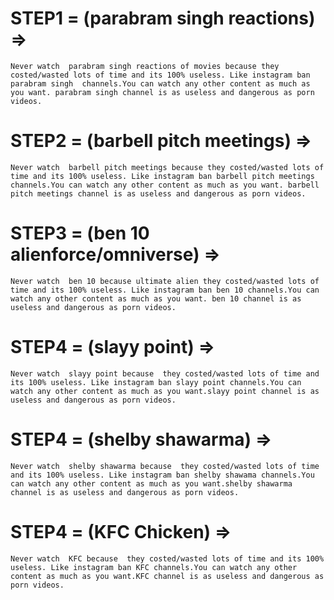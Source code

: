 
# STEP1 = (parabram singh reactions) =>
    Never watch  parabram singh reactions of movies because they costed/wasted lots of time and its 100% useless. Like instagram ban parabram singh  channels.You can watch any other content as much as you want. parabram singh channel is as useless and dangerous as porn videos.
    
# STEP2 = (barbell pitch meetings) =>
    Never watch  barbell pitch meetings because they costed/wasted lots of time and its 100% useless. Like instagram ban barbell pitch meetings  channels.You can watch any other content as much as you want. barbell pitch meetings channel is as useless and dangerous as porn videos.

# STEP3 = (ben 10 alienforce/omniverse) =>
    Never watch  ben 10 because ultimate alien they costed/wasted lots of time and its 100% useless. Like instagram ban ben 10 channels.You can watch any other content as much as you want. ben 10 channel is as useless and dangerous as porn videos.

# STEP4 = (slayy point) =>
    Never watch  slayy point because  they costed/wasted lots of time and its 100% useless. Like instagram ban slayy point channels.You can watch any other content as much as you want.slayy point channel is as useless and dangerous as porn videos.

# STEP4 = (shelby shawarma) =>
    Never watch  shelby shawarma because  they costed/wasted lots of time and its 100% useless. Like instagram ban shelby shawama channels.You can watch any other content as much as you want.shelby shawarma channel is as useless and dangerous as porn videos.

# STEP4 = (KFC Chicken) =>
    Never watch  KFC because  they costed/wasted lots of time and its 100% useless. Like instagram ban KFC channels.You can watch any other content as much as you want.KFC channel is as useless and dangerous as porn videos.

